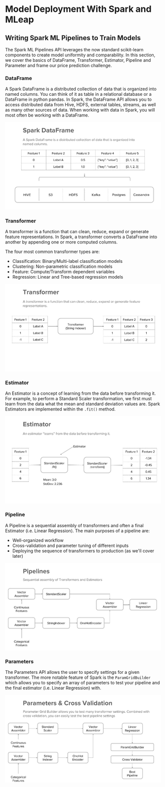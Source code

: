 # Model Deployment With Spark and MLeap

## Writing Spark ML Pipelines to Train Models

The Spark ML Pipelines API leverages the now standard scikit-learn components to create model uniformity and comparability. In this section, we cover the basics of DataFrame, Transformer, Estimator, Pipeline and Parameter and frame our price prediction challenge.

### DataFrame

A Spark DataFrame is a distributed collection of data that is organized into named columns. You can think of it as table in a relational database or a DataFrame in python pandas. In Spark, the DataFrame API allows you to access distributed data from Hive, HDFS, external tables, streams, as well as many other sources of data. When working with data in Spark, you will most often be working with a DataFrame.

![alt text](./static/slide1_dataframe.jpg "DataFrae")

### Transformer

A transformer is a function that can clean, reduce, expand or generate feature representations. In Spark, a transformer converts a DataFrame into another by appending one or more computed columns.

The four most common transformer types are:
* Classification: Binary/Multi-label classification models
* Clustering: Non-parametric classification models
* Feature: Compute/Transform dependent variables
* Regression: Linear and Tree-based regression models

![alt text](./static/slide2_pipelines.jpg "Pipelines")

### Estimator

An Estimator is a concept of learning from the data before transforming it. For example, to perform a Standard Scaler transformation, we first must learn from the data what the mean and standard deviation values are. Spark Estimators are implemented within the `.fit()` method. 

![alt text](./static/slide3_estimator.jpg "Estimator")

### Pipeline

A Pipeline is a sequential assembly of transformers and often a final Estimator (i.e. Linear Regression). The main purposes of a pipeline are:
* Well-organized workflow
* Cross-validation and parameter tuning of different inputs
* Deploying the sequence of transformers to production (as we'll cover later)

![alt text](./static/slide4_pipeline.jpg "Pipeline")

### Parameters

The Parameters API allows the user to specify settings for a given transformer. The more notable feature of Spark is the `ParamGridBuilder` which allows you to specify an array of parameters to test your pipeline and the final estimator (i.e. Linear Regression) with.

![alt text](./static/slide5_parameters.jpg "Parameters")
